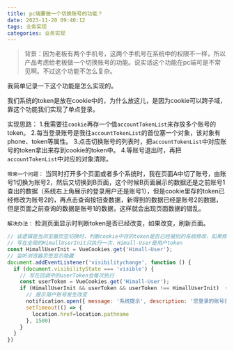 ```yaml
---
title: pc端要做一个切换账号的功能？
date: 2023-11-20 09:40:12
tags: 业务实现
categories: 业务实现
---
```

> 背景：因为老板有两个手机号，这两个手机号在系统中的权限不一样，所以产品考虑给老板做一个切换账号的功能。说实话这个功能在pc端可是不常见啊。不过这个功能不怎么复杂。

我简单记录一下这个功能是怎么实现的。

我们系统的token是放在cookie中的，为什么放这儿，是因为cookie可以跨子域，靠这个功能我们实现了单点登录。

实现思路：
1.我需要往`cookie`再存一个值`accountTokenList`来存放多个账号的token。
2.每当登录账号是我往`accountTokenList`的首位塞一个对象，该对象有phone、token等属性。
3.点击切换账号的列表时，把`accountTokenList`中对应账号的token拿出来存到cookie的token中。
4.等账号退出时，再把`accountTokenList`中对应的对象清除。

`带来一个问题：`
当同时打开多个页面或者多个系统时，我在页面A中切了账号，由账号1切换为账号2，然后又切换到B页面，这个时候B页面展示的数据还是之前账号1查出的数据（系统右上角展示的登录用户还是账号1），但是cookie里存的token已经修改为账号2的，再点击查询按钮查数据，新得到的数据已经是账号2的数据，但是页面之前查询的数据是账号1的数据，这样就会出现页面数据的错乱。

`解决办法：`
检测页面显示时判断token是否已经改变，如果改变，刷新页面。
```js
// 该逻辑是当浏览器页签切换时，判断cookie中存的token是否已经被别的系统修改，如果修改则刷新页面
// 写在全局的HimallUserInit只执行一次，Himall-User是用户token
const HimallUserInit = VueCookies.get('Himall-User');
// 监听浏览器页签显示隐藏
document.addEventListener('visibilitychange', function () {
  if (document.visibilityState === 'visible') {
    // 写在回调中的userToken会每次执行
    const userToken = VueCookies.get('Himall-User');
    if (HimallUserInit && userToken && userToken !== HimallUserInit)  {
      // 提示用户账号发生改变
      notification.open({ message: '系统提示', description: '您登录的账号已发生改变，系统将为您自动切换', placement: 'topRight' })
      setTimeout(() => {
        location.href=location.pathname
      }, 1500)
    }
  }
})
```
